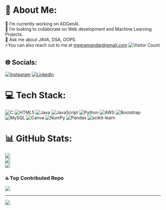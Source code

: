 # 💫 About Me:
🔭 I’m currently working on  ADGenAI.<br>👯 I’m looking to collaborate on Web development and Machine Learning Projects.<br>💬 Ask me about JAVA, DSA, OOPS.<br>⚡You can also reach out to me at meeramandar@gmail.com
![Visitor Count](https://profile-counter.glitch.me/{Meera0406}/count.svg)

## 🌐 Socials:
[![Instagram](https://img.shields.io/badge/Instagram-%23E4405F.svg?logo=Instagram&logoColor=white)](https://instagram.com/_meera_sd) [![LinkedIn](https://img.shields.io/badge/LinkedIn-%230077B5.svg?logo=linkedin&logoColor=white)](https://linkedin.com/in/in/meera-sawantdesai-281258245) 

# 💻 Tech Stack:
![C](https://img.shields.io/badge/c-%2300599C.svg?style=for-the-badge&logo=c&logoColor=white) ![HTML5](https://img.shields.io/badge/html5-%23E34F26.svg?style=for-the-badge&logo=html5&logoColor=white) ![Java](https://img.shields.io/badge/java-%23ED8B00.svg?style=for-the-badge&logo=java&logoColor=white) ![JavaScript](https://img.shields.io/badge/javascript-%23323330.svg?style=for-the-badge&logo=javascript&logoColor=%23F7DF1E) ![Python](https://img.shields.io/badge/python-3670A0?style=for-the-badge&logo=python&logoColor=ffdd54) ![AWS](https://img.shields.io/badge/AWS-%23FF9900.svg?style=for-the-badge&logo=amazon-aws&logoColor=white) ![Bootstrap](https://img.shields.io/badge/bootstrap-%23563D7C.svg?style=for-the-badge&logo=bootstrap&logoColor=white) ![MySQL](https://img.shields.io/badge/mysql-%2300f.svg?style=for-the-badge&logo=mysql&logoColor=white) ![Canva](https://img.shields.io/badge/Canva-%2300C4CC.svg?style=for-the-badge&logo=Canva&logoColor=white) ![NumPy](https://img.shields.io/badge/numpy-%23013243.svg?style=for-the-badge&logo=numpy&logoColor=white) ![Pandas](https://img.shields.io/badge/pandas-%23150458.svg?style=for-the-badge&logo=pandas&logoColor=white) ![scikit-learn](https://img.shields.io/badge/scikit--learn-%23F7931E.svg?style=for-the-badge&logo=scikit-learn&logoColor=white)
# 📊 GitHub Stats:
![](https://github-readme-stats.vercel.app/api?username=Meera0406&theme=default&hide_border=false&include_all_commits=true&count_private=false)<br/>
![](https://github-readme-streak-stats.herokuapp.com/?user=Meera0406&theme=default&hide_border=false)<br/>
![](https://github-readme-stats.vercel.app/api/top-langs/?username=Meera0406&theme=default&hide_border=false&include_all_commits=true&count_private=false&layout=compact)



### 🔝 Top Contributed Repo
![](https://github-contributor-stats.vercel.app/api?username=Meera0406&limit=5&theme=dark_dimmed&combine_all_yearly_contributions=true)

---
[![](https://visitcount.itsvg.in/api?id=Meera0406&icon=0&color=0)](https://visitcount.itsvg.in)

<!-- Proudly created with GPRM ( https://gprm.itsvg.in ) -->
